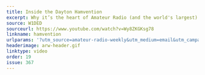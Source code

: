 ```yaml
---
title: Inside the Dayton Hamvention
excerpt: Why it’s the heart of Amateur Radio (and the world's largest).
source: W1DED
sourceurl: https://www.youtube.com/watch?v=Wy8ZKGKsg78
linkname: hamvention
urlparams: '?utm_source=amateur-radio-weekly&utm_medium=email&utm_campaign=newsletter'
headerimage: arw-header.gif
linktype: video
order: 19
issue: 367
---
```

